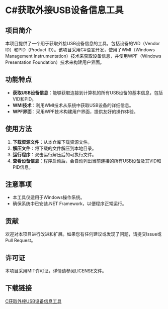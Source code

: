 # C#获取外接USB设备信息工具

## 项目简介

本项目提供了一个用于获取外接USB设备信息的工具，包括设备的VID（Vendor ID）和PID（Product ID）。该项目采用C#语言开发，使用了WMI（Windows Management Instrumentation）技术来获取设备信息，并使用WPF（Windows Presentation Foundation）技术来构建用户界面。

## 功能特点

- **获取USB设备信息**：能够获取连接到计算机的所有USB设备的基本信息，包括VID和PID。
- **WMI技术**：利用WMI技术从系统中获取USB设备的详细信息。
- **WPF界面**：采用WPF技术构建用户界面，提供友好的操作体验。

## 使用方法

1. **下载资源文件**：从本仓库下载资源文件。
2. **解压文件**：将下载的文件解压到本地目录。
3. **运行程序**：双击运行解压后的可执行文件。
4. **查看设备信息**：程序启动后，会自动列出当前连接的所有USB设备及其VID和PID信息。

## 注意事项

- 本工具仅适用于Windows操作系统。
- 确保系统中已安装.NET Framework，以便程序正常运行。

## 贡献

欢迎对本项目进行改进和扩展。如果您有任何建议或发现了问题，请提交Issue或Pull Request。

## 许可证

本项目采用MIT许可证，详情请参阅LICENSE文件。

## 下载链接

[C获取外接USB设备信息工具](https://pan.quark.cn/s/fda680d2715c)